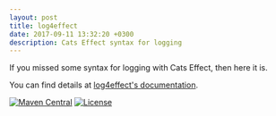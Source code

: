 ```yaml
---
layout: post
title: log4effect
date: 2017-09-11 13:32:20 +0300
description: Cats Effect syntax for logging
---
```


If you missed some syntax for logging with Cats Effect, then here it is.

You can find details at [log4effect's documentation](https://scalalandio.github.io/log4effect/).

[![Maven Central](https://img.shields.io/maven-central/v/io.scalaland/log4effect_2.12.svg)](https://central.sonatype.com/search?q=log4effect)
[![License](https://img.shields.io/:license-Apache%202-green.svg)](https://www.apache.org/licenses/LICENSE-2.0.txt)
